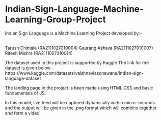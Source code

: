 # Indian-Sign-Language-Machine-Learning-Group-Project

Indian Sign Language is a Machine Learning Project developed by:-
<p>
<br>Tarush Chintala (RA2111027010004)
Gaurang Ashava (RA2111027010007)
Ritesh Mishra (RA2111027010014)
</p>
<p>
The dataset used in this project is supported by Kaggle 
The link for the dataset is given below - <href> https://www.kaggle.com/datasets/vaishnaviasonawane/indian-sign-language-dataset </href>
</p>

The landing page in the project is been made using HTML CSS and basic fundamentals of JS.

In this model, live feed will be captured dynamically within micro-seconds and the output will be given in the .png format which will combine together and form a video.
